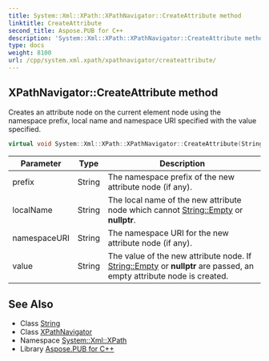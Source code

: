 ```yaml
---
title: System::Xml::XPath::XPathNavigator::CreateAttribute method
linktitle: CreateAttribute
second_title: Aspose.PUB for C++
description: 'System::Xml::XPath::XPathNavigator::CreateAttribute method. Creates an attribute node on the current element node using the namespace prefix, local name and namespace URI specified with the value specified in C++.'
type: docs
weight: 8100
url: /cpp/system.xml.xpath/xpathnavigator/createattribute/
---
```

## XPathNavigator::CreateAttribute method


Creates an attribute node on the current element node using the namespace prefix, local name and namespace URI specified with the value specified.

```cpp
virtual void System::Xml::XPath::XPathNavigator::CreateAttribute(String prefix, String localName, String namespaceURI, String value)
```


| Parameter | Type | Description |
| --- | --- | --- |
| prefix | String | The namespace prefix of the new attribute node (if any). |
| localName | String | The local name of the new attribute node which cannot [String::Empty](../../../system/string/empty/) or **nullptr**. |
| namespaceURI | String | The namespace URI for the new attribute node (if any). |
| value | String | The value of the new attribute node. If [String::Empty](../../../system/string/empty/) or **nullptr** are passed, an empty attribute node is created. |

## See Also

* Class [String](../../../system/string/)
* Class [XPathNavigator](../)
* Namespace [System::Xml::XPath](../../)
* Library [Aspose.PUB for C++](../../../)
